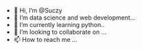 - 👋 Hi, I’m @Suczy
- 👀 I’m data science and web development...
- 🌱 I’m currently learning python..
- 💞️ I’m looking to collaborate on ...
- 📫 How to reach me ...

<!---
Suczy/Suczy is a ✨ special ✨ repository because its `README.md` (this file) appears on your GitHub profile.
You can click the Preview link to take a look at your changes.
--->
